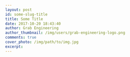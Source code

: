 ```yaml
---
layout: post
id: some-slug-title
title: Some Title
date: 2017-10-20 18:43:40
author: Grab Engineering
author_thumbnail: /img/users/grab-engineering-logo.png
comments: true
cover_photo: /img/path/to/img.jpg
excerpt:
---
```


